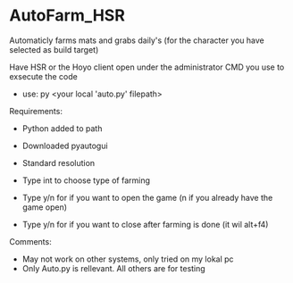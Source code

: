 # AutoFarm_HSR
Automaticly farms mats and grabs daily's (for the character you have selected as build target)

Have HSR or the Hoyo client open under the administrator CMD you use to exsecute the code
- use: py <your local 'auto.py' filepath>

Requirements:
- Python added to path
- Downloaded pyautogui
- Standard resolution

- Type int to choose type of farming
- Type y/n for if you want to open the game (n if you already have the game open)
- Type y/n for if you want to close after farming is done (it wil alt+f4)

Comments:
- May not work on other systems, only tried on my lokal pc
- Only Auto.py is rellevant. All others are for testing

